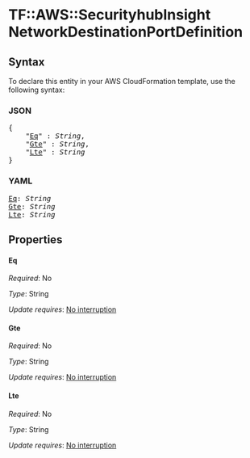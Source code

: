 # TF::AWS::SecurityhubInsight NetworkDestinationPortDefinition

## Syntax

To declare this entity in your AWS CloudFormation template, use the following syntax:

### JSON

<pre>
{
    "<a href="#eq" title="Eq">Eq</a>" : <i>String</i>,
    "<a href="#gte" title="Gte">Gte</a>" : <i>String</i>,
    "<a href="#lte" title="Lte">Lte</a>" : <i>String</i>
}
</pre>

### YAML

<pre>
<a href="#eq" title="Eq">Eq</a>: <i>String</i>
<a href="#gte" title="Gte">Gte</a>: <i>String</i>
<a href="#lte" title="Lte">Lte</a>: <i>String</i>
</pre>

## Properties

#### Eq

_Required_: No

_Type_: String

_Update requires_: [No interruption](https://docs.aws.amazon.com/AWSCloudFormation/latest/UserGuide/using-cfn-updating-stacks-update-behaviors.html#update-no-interrupt)

#### Gte

_Required_: No

_Type_: String

_Update requires_: [No interruption](https://docs.aws.amazon.com/AWSCloudFormation/latest/UserGuide/using-cfn-updating-stacks-update-behaviors.html#update-no-interrupt)

#### Lte

_Required_: No

_Type_: String

_Update requires_: [No interruption](https://docs.aws.amazon.com/AWSCloudFormation/latest/UserGuide/using-cfn-updating-stacks-update-behaviors.html#update-no-interrupt)

